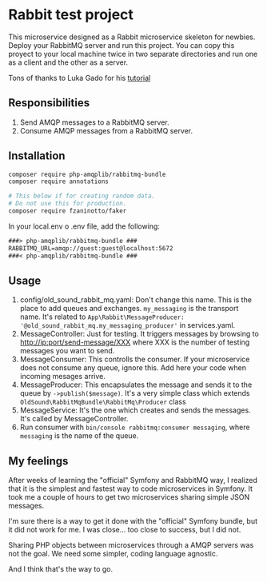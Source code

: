 # Rabbit test project

This microservice designed as a Rabbit microservice skeleton for newbies.
Deploy your RabbitMQ server and run this project.
You can copy this proyect to your local machine twice in two separate directories and run one as a client and the other as a server.

Tons of thanks to Luka Gado for his [tutorial](https://medium.com/q-software/symfony-and-rabbitmq-86b14dd604b1)

## Responsibilities

1. Send AMQP messages to a RabbitMQ server.
2. Consume AMQP messages from a RabbitMQ server.

## Installation

```bash
composer require php-amqplib/rabbitmq-bundle
composer require annotations

# This below if for creating random data.
# Do not use this for production.
composer require fzaninotto/faker
```

In your local.env o .env file, add the following:

```txt
###> php-amqplib/rabbitmq-bundle ###
RABBITMQ_URL=amqp://guest:guest@localhost:5672
###< php-amqplib/rabbitmq-bundle ###
```

## Usage

1. config/old_sound_rabbit_mq.yaml: Don't change this name. This is the place to add queues and exchanges. `my_messaging` is the transport name. It's related to `App\Rabbit\MessageProducer: '@old_sound_rabbit_mq.my_messaging_producer'` in services.yaml.
2. MessageController: Just for testing. It triggers messages by browsing to <http://ip:port/send-message/XXX> where XXX is the number of testing messages you want to send.
3. MessageConsumer: This controlls the consumer. If your microservice does not consume any queue, ignore this. Add here your code when incoming mesages arrive.
4. MessageProducer: This encapsulates the message and sends it to the queue by `->publish($message)`. It's a very simple class which extends `OldSound\RabbitMqBundle\RabbitMq\Producer` class
5. MessageService: It's the one which creates and sends the messages. It's called by MessageController.
6. Run consumer with `bin/console rabbitmq:consumer messaging`, where `messaging` is the name of the queue.

   



## My feelings

After weeks of learning the "official" Symfony and RabbitMQ way, I realized that it is the simplest and fastest way to code microservices in Symfony. It took me a couple of hours to get two microservices sharing simple JSON messages.

I'm sure there is a way to get it done with the "official" Symfony bundle, but it did not work for me. I was close... too close to success, but I did not.

Sharing PHP objects between microservices through a AMQP servers was not the goal. We need some simpler, coding language agnostic.

And I think that's the way to go.
